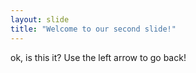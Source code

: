 ```yaml
---
layout: slide
title: "Welcome to our second slide!"
---
```

ok, is this it?
Use the left arrow to go back!
